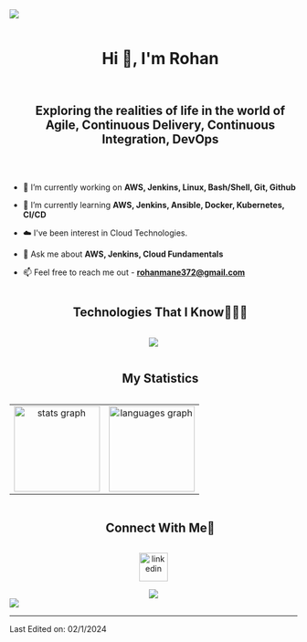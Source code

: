 
<!--horizontal divider(gradiant)-->
<img src="https://user-images.githubusercontent.com/73097560/115834477-dbab4500-a447-11eb-908a-139a6edaec5c.gif">

<!--h1 without bottom border-->
<div id="user-content-toc">
  <ul align="center">
    <summary><h1 style="display: inline-block">Hi 👋, I'm Rohan</h1></summary>
  </ul>
</div>



<!--h2 without bottom border-->
<div id="user-content-toc">
  <ul align="center">
    <summary><h2 style="display: inline-block">Exploring the realities of life in the world of Agile, Continuous Delivery, Continuous Integration, DevOps</h2></summary>
  </ul>
</div>

<br clear="both">

<!--Intro start-->
- 🔭 I’m currently working on **AWS, Jenkins, Linux, Bash/Shell, Git, Github**

- 🌱 I’m currently learning **AWS, Jenkins, Ansible, Docker, Kubernetes, CI/CD**

- ☁️ I've been interest in Cloud Technologies. 

- 💬 Ask me about **AWS, Jenkins, Cloud Fundamentals**

- 📫 Feel free to reach me out - **rohanmane372@gmail.com**

<!--Intro end-->


<!--h1 without bottom border-->
<div id="user-content-toc">
  <ul align="center">
    <summary><h2 style="display: inline-block">Technologies That I Know👨🏻‍💻</h2></summary>
  </ul>
</div>
<!--tech stack icons-->
<p align="center">
  <a href="https://skillicons.dev">
    <img src="https://skillicons.dev/icons?i=aws,azure,linux,git,github,bash,jenkins,terraform,ansible,docker,kubernetes,maven,prometheus,grafana,mysql,java,c,html,css,js&perline=14" />
  </a>
</p>
  <!--- stats (start) -->
<div id="user-content-toc">
  <ul align="center">
    <summary><h2 style="display: inline-block">My Statistics</h2></summary>
  </ul>
</div>
<table align="center">
<tr border="none">
<td width="50%" align="center">
<div align="center">
  <img src="https://github-readme-stats.vercel.app/api?username=YogeshMore2207&hide_title=false&hide_rank=false&show_icons=true&include_all_commits=true&count_private=true&disable_animations=false&theme=dracula&locale=en&hide_border=false&order=1" height="150" alt="stats graph"  />
</td>

<td width="50%" align="center">
<div align="center">
 <img src="https://github-readme-stats.vercel.app/api/top-langs?username=YogeshMore2207&locale=en&hide_title=false&layout=compact&card_width=320&langs_count=5&theme=dracula&hide_border=false&order=2" height="150" alt="languages graph"  />
</div>
</div>
  
  </td>
</tr>
</table>
<!--- stats (end) -->

<!--- trophy (start) -->

<!--- snake (start) -->

<!--- snake (end) -->

<!-- Connect with me -->
<!--h2 without bottom border-->
<div id="user-content-toc">
  <ul align="center">
    <summary><h2 style="display: inline-block">Connect With Me🤝</h2></summary>
  </ul>
</div>

<!--icons and links-->
<p align="center">
<a href="https://www.linkedin.com/in/rohanmane21/" target="blank"><img align="center" src="https://user-images.githubusercontent.com/88904952/234979284-68c11d7f-1acc-4f0c-ac78-044e1037d7b0.png" alt="linkedin" height="50" width="50" /></a>
</p>


<!--profile visit count-->
<div align="center">
  
<div align="center">
  <img src="https://profile-counter.glitch.me/rohanmane21/count.svg?"  />
</div>
  
</div>

<!--horizontal divider(gradiant)-->
<img src="https://user-images.githubusercontent.com/73097560/115834477-dbab4500-a447-11eb-908a-139a6edaec5c.gif">

----------------------------------------------------------------------

Last Edited on: 02/1/2024
